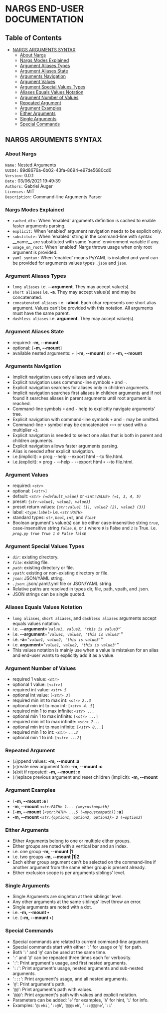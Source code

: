 # NARGS END-USER DOCUMENTATION
## Table of Contents
- [NARGS ARGUMENTS SYNTAX](#nargs-arguments-syntax)
    - [About Nargs](#about-nargs)
    - [Nargs Modes Explained](#nargs-modes-explained)
    - [Argument Aliases Types](#argument-aliases-types)
    - [Argument Aliases State](#argument-aliases-state)
    - [Arguments Navigation](#arguments-navigation)
    - [Argument Values](#argument-values)
    - [Argument Special Values Types](#argument-special-values-types)
    - [Aliases Equals Values Notation](#aliases-equals-values-notation)
    - [Argument Number of Values](#argument-number-of-values)
    - [Repeated Argument](#repeated-argument)
    - [Argument Examples](#argument-examples)
    - [Either Arguments](#either-arguments)
    - [Single Arguments](#single-arguments)
    - [Special Commands](#special-commands)

## NARGS ARGUMENTS SYNTAX
### About Nargs
`Name:` Nested Arguments<br>
`UUID4:` 89d8676a-6b02-43fa-8694-e97de5680cd0<br>
`Version:` 0.0.1<br>
`Date:` 03/06/2021 19:49:39<br>
`Authors:` Gabriel Auger<br>
`Licenses:` MIT<br>
`Description:` Command-line Arguments Parser<br>

### Nargs Modes Explained
- `cached_dfn:` When 'enabled' arguments definition is cached to enable faster arguments parsing.
- `explicit:` When 'enabled' argument navigation needs to be explicit only.
- `substitute:` When 'enabled' string in the command-line with syntax \_\_name\_\_ are substituted with same 'name' environment variable if any.
- `usage_on_root:` When 'enabled' Nargs throws usage when only root argument is provided.
- `yaml_syntax:` When 'enabled' means PyYAML is installed and yaml can be provided for arguments values types `.json` and `json`.

### Argument Aliases Types
- `long aliases` i.e. **--argument**. They may accept value(s).
- `short aliases` i.e. **-a**. They may accept value(s) and may be concatenated.
- `concatenated aliases` i.e. **-abcd**. Each char represents one short alias argument. Values can't be provided with this notation. All arguments must have the same parent.
- `dashless aliases` i.e. **argument**. They may accept value(s).

### Argument Aliases State
- required: **-m, --mount**
- optional: `[`**-m, --mount**`]`
- available nested arguments: `»` `[`**-m, --mount**`]` or `»` **-m, --mount**

### Arguments Navigation
- Implicit navigation uses only aliases and values.
- Explicit navigation uses command-line symbols `+` and `-`.
- Explicit navigation searches for aliases only in children arguments.
- Implicit navigation searches first aliases in children arguments and if not found it searches aliases in parent arguments until root argument is reached.
- Command-line symbols `+` and `-` help to explicitly navigate arguments' tree.
- Explicit navigation with command-line symbols `+` and `-` may be omitted.
- Command-line `+` symbol may be concatenated `+++` or used with a multiplier `+3`.
- Explicit navigation is needed to select one alias that is both in parent and children arguments.
- Explicit navigation allows faster arguments parsing.
- Alias is needed after explicit navigation.
- i.e.(implicit): » prog --help --export html --to file.html.
- i.e.(explicit): » prog `-` --help `-` --export html `+` --to file.html.

### Argument Values
- required: *`<str>`*
- optional: `[`*`<str>`*`]`
- default: *`<str> (=default_value)`* or *`<int:VALUE> (=1, 3, 4, 5)`*
- preset: *`{str:value1, value2, value3}`*
- preset return values: *`{str:value1 (1), value2 (2), value3 (3)}`*
- label: *`<type:label>`* i.e. *`<str:PATH>`*
- standard types: *`str`*, *`bool`*, *`int`*, and *`float`*
- Boolean argument's value(s) can be either case-insensitive string *`true`*, case-insensitive string *`false`*, *`0`*, or *`1`* where *`0`* is False and *`1`* is True. i.e. *`prog.py true True 1 0 False falsE`*

### Argument Special Values Types
- *`dir`*: existing directory.
- *`file`*: existing file.
- *`path`*: existing directory or file.
- *`vpath`*: existing or non-existing directory or file.
- *`json`*: JSON/YAML string.
- *`.json`*: .json/.yaml/.yml file or JSON/YAML string.
- Relative paths are resolved in types dir, file, path, vpath, and .json.
- JSON strings can be single quoted.

### Aliases Equals Values Notation
- `long aliases`, `short aliases`, and `dashless aliases` arguments accept equals values notation.
- i.e. **--argument**='*`value1, value2, "this is value3"`*'
- i.e. **--argument**="*`value1, value2, 'this is value3'`*"
- i.e. **-a**="*`value1, value2, 'this is value3'`*"
- i.e. **argument**="*`value1, value2, 'this is value3'`*"
- This values notation is mainly use when a value is mistaken for an alias and end-user wants to explicitly add it as a value.

### Argument Number of Values
- required 1 value: *`<str>`* 
- optional 1 value: `[`*`<str>`*`]`
- required int value: *`<str> 5`*
- optional int value: `[`*`<str> 3`*`]`
- required min int to max int: *`<str> 2..3`*
- optional min int to max int: `[`*`<str> 4..5`*`]`
- required min 1 to max infinite: *`<str> ...`*
- optional min 1 to max infinite: `[`*`<str> ...`*`]`
- required min int to max infinite: *`<str> 7...`*
- optional min int to max infinite: `[`*`<str> 8...`*`]`
- required min 1 to int: *`<str> ...3`*
- optional min 1 to int: `[`*`<str> ...2`*`]`

### Repeated Argument
- (`a`)ppend values: **-m, --mount :a**
- (`c`)reate new argument fork: **-m, --mount :c**
- (`e`)xit if repeated: **-m, --mount :e**
- (`r`)eplace previous argument and reset children (implicit): **-m, --mount**

### Argument Examples
- `[`**-m, --mount :e**`]`
- **-m, --mount** *`<str:PATH> 1... (=mycustompath)`*
- `[`**-m, --mount** `[`*`<str:PATH> ...5 (=mycustompath)`*`]` **:a**`]`
- **-m, --mount** *`<str:{option1, option2, option3}> 2 (=option2)`*

### Either Arguments
- Either Arguments belong to one or multiple either groups.
- Either groups are noted with a vertical bar and an index.
- i.e. one group **-m, --mount |1**
- i.e. two groups **-m, --mount |1|2**
- Each either group argument can't be selected on the command-line if another argument from the same either group is present already.
- Either exclusion scope is per arguments siblings' level.

### Single Arguments
- Single Arguments are singleton at their siblings' level.
- Any other arguments at the same siblings' level throw an error.
- Single arguments are noted with a dot.
- i.e. **-m, --mount •**
- i.e. `[`**-m, --mount •**`]`

### Special Commands
- Special commands are related to current command-line argument.
- Special commands start with either '`:`' for usage or '`@`' for path.
- Both '`:`' and '`@`' can be used at the same time.
- '`:`' and '`@`' can be repeated three times each for verbosity.
- '`:`': Print argument's usage, and first nested arguments.
- '`::`': Print argument's usage, nested arguments and sub-nested arguments.
- '`:::`': Print argument's usage, and all nested arguments.
- '`@`': Print argument's path.
- '`@@`': Print argument's path with values.
- '`@@@`': Print argument's path with values and explicit notation.
- Parameters can be added: '`e`' for examples, '`h`' for hint, '`i`' for info.
- Examples: '`@:ehi`', '`::@h`', '`@@@:eh`', '`:::@@@he`', '`:i`'


